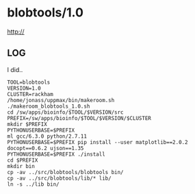 blobtools/1.0
========================

<http://>

LOG
---

I did..

    TOOL=blobtools
    VERSION=1.0
    CLUSTER=rackham
    /home/jonass/uppmax/bin/makeroom.sh
    ./makeroom_blobtools_1.0.sh
    cd /sw/apps/bioinfo/$TOOL/$VERSION/src
    PREFIX=/sw/apps/bioinfo/$TOOL/$VERSION/$CLUSTER
    mkdir $PREFIX
    PYTHONUSERBASE=$PREFIX
    ml gcc/6.3.0 python/2.7.11
    PYTHONUSERBASE=$PREFIX pip install --user matplotlib==2.0.2 docopt==0.6.2 ujson==1.35
    PYTHONUSERBASE=$PREFIX ./install
    cd $PREFIX
    mkdir bin
    cp -av ../src/blobtools/blobtools bin/
    cp -av ../src/blobtools/lib/* lib/
    ln -s ../lib bin/
